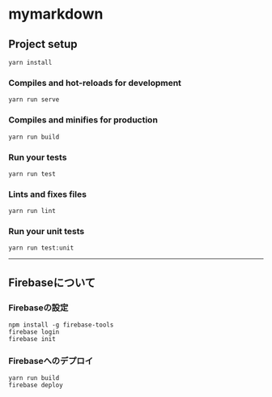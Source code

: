 # mymarkdown

## Project setup
```
yarn install
```

### Compiles and hot-reloads for development
```
yarn run serve
```

### Compiles and minifies for production
```
yarn run build
```

### Run your tests
```
yarn run test
```

### Lints and fixes files
```
yarn run lint
```

### Run your unit tests
```
yarn run test:unit
```

---
## Firebaseについて

### Firebaseの設定
```
npm install -g firebase-tools
firebase login
firebase init
```
### Firebaseへのデプロイ
```
yarn run build
firebase deploy
```

